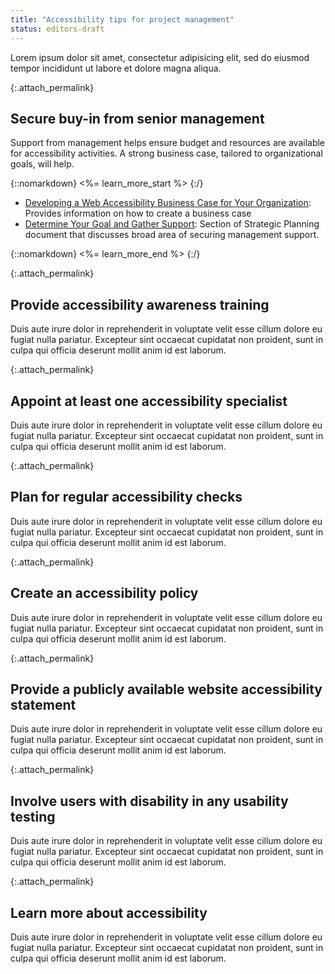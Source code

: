 ```yaml
---
title: "Accessibility tips for project management"
status: editors-draft
---
```


Lorem ipsum dolor sit amet, consectetur adipisicing elit, sed do eiusmod tempor incididunt ut labore et dolore magna aliqua.

{:.attach_permalink}
## Secure buy-in from senior management

Support from management helps ensure budget and resources are available for accessibility activities. A strong business case, tailored to organizational goals, will help.

{::nomarkdown}
<%= learn_more_start %>
{:/}

* [Developing a Web Accessibility Business Case for Your Organization](http://www.w3.org/WAI/bcase/Overview.html): Provides information on how to create a business case
* [Determine Your Goal and Gather Support](http://www.w3.org/WAI/impl/#goal): Section of Strategic Planning document that discusses broad area of securing management support.

{::nomarkdown}
<%= learn_more_end %>
{:/}

{:.attach_permalink}
## Provide accessibility awareness training

Duis aute irure dolor in reprehenderit in voluptate velit esse cillum dolore eu fugiat nulla pariatur. Excepteur sint occaecat cupidatat non proident, sunt in culpa qui officia deserunt mollit anim id est laborum.

{:.attach_permalink}
## Appoint at least one accessibility specialist

Duis aute irure dolor in reprehenderit in voluptate velit esse cillum dolore eu fugiat nulla pariatur. Excepteur sint occaecat cupidatat non proident, sunt in culpa qui officia deserunt mollit anim id est laborum.

{:.attach_permalink}
## Plan for regular accessibility checks

Duis aute irure dolor in reprehenderit in voluptate velit esse cillum dolore eu fugiat nulla pariatur. Excepteur sint occaecat cupidatat non proident, sunt in culpa qui officia deserunt mollit anim id est laborum.

{:.attach_permalink}
##  Create an accessibility policy 

Duis aute irure dolor in reprehenderit in voluptate velit esse cillum dolore eu fugiat nulla pariatur. Excepteur sint occaecat cupidatat non proident, sunt in culpa qui officia deserunt mollit anim id est laborum.

{:.attach_permalink}
##  Provide a publicly available website accessibility statement 

Duis aute irure dolor in reprehenderit in voluptate velit esse cillum dolore eu fugiat nulla pariatur. Excepteur sint occaecat cupidatat non proident, sunt in culpa qui officia deserunt mollit anim id est laborum.

{:.attach_permalink}
## Involve users with disability in any usability testing

Duis aute irure dolor in reprehenderit in voluptate velit esse cillum dolore eu fugiat nulla pariatur. Excepteur sint occaecat cupidatat non proident, sunt in culpa qui officia deserunt mollit anim id est laborum.

{:.attach_permalink}
## Learn more about accessibility

Duis aute irure dolor in reprehenderit in voluptate velit esse cillum dolore eu fugiat nulla pariatur. Excepteur sint occaecat cupidatat non proident, sunt in culpa qui officia deserunt mollit anim id est laborum.